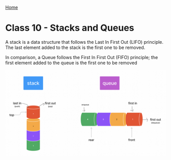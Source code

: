[Home](/README.md)

# Class 10 - Stacks and Queues

A stack is a data structure that follows the Last In First Out (LIFO) principle. The last element added to the stack is the first one to be removed.

In comparison, a Queue follows the First In First Out (FIFO) principle; the first element added to the queue is the first one to be removed

![stack & queue](stack%26queue.png)
